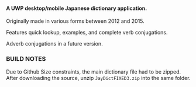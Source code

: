 #### A UWP desktop/mobile Japanese dictionary application.

Originally made in various forms between 2012 and 2015. 

Features quick lookup, examples, and complete verb conjugations.

Adverb conjugations in a future version.

### BUILD NOTES
Due to Github Size constraints, the main dictionary file had to be zipped. 
After downloading the source, unzip `JayDictFIXED3.zip` into the same folder. 